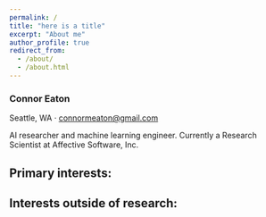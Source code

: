 ```yaml
---
permalink: /
title: "here is a title"
excerpt: "About me"
author_profile: true
redirect_from: 
  - /about/
  - /about.html
---
```


### Connor Eaton
Seattle, WA · connormeaton@gmail.com
  
AI researcher and machine learning engineer. Currently a Research Scientist at Affective Software, Inc.

Primary interests:
-

Interests outside of research:
- 
